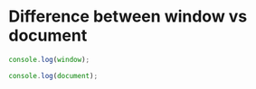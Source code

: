 <h1>Difference between <span class="text-orange-500 font-semibold">window</span> vs <span class="text-orange-500 font-semibold">document</span></h1>

```js
console.log(window);
```

```js
console.log(document);
```


